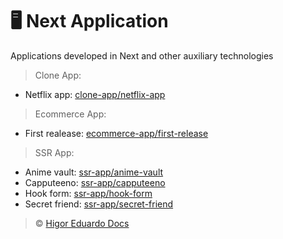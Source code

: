 # :desktop_computer: Next Application

Applications developed in Next and other auxiliary technologies

> Clone App:

- Netflix app: [clone-app/netflix-app](https://github.com/higoreduardodocs/next/tree/clone-app/netflix-app)

> Ecommerce App:

- First realease: [ecommerce-app/first-release](https://github.com/higoreduardodocs/next/tree/ecommerce-app/first-release)

> SSR App:

- Anime vault: [ssr-app/anime-vault](https://github.com/higoreduardodocs/next/tree/ssr-app/anime-vault)
- Capputeeno: [ssr-app/capputeeno](https://github.com/higoreduardodocs/next/tree/ssr-app/capputeeno)
- Hook form: [ssr-app/hook-form](https://github.com/higoreduardodocs/next/tree/ssr-app/hook-form)
- Secret friend: [ssr-app/secret-friend](https://github.com/higoreduardodocs/next/tree/ssr-app/secret-friend)

> :copyright: [Higor Eduardo Docs](https://github.com/higoreduardodocs)
